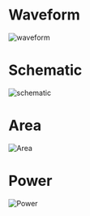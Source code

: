 # Waveform
![waveform](https://github.com/user-attachments/assets/b48f11bb-415a-43ee-84aa-c668c936c39b)

# Schematic
![schematic](https://github.com/user-attachments/assets/eb6a1f7a-3239-4be9-95b5-afebf714452c)

# Area
![Area](https://github.com/user-attachments/assets/6131001f-e9b4-4894-b545-e2cb8a923091)

# Power
![Power](https://github.com/user-attachments/assets/df144daa-de03-4318-aaa9-13954ede860f)
